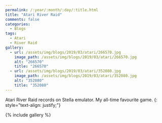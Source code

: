 ```yaml
---
permalink: /:year/:month/:day/:title.html
title: "Atari River Raid"
comments: false
categories:
  - Blogs
tags:
  - Atari
  - River Raid
gallery:
  - url: /assets/img/blogs/2019/03/atari/266570.jpg
    image_path: /assets/img/blogs/2019/03/atari/266570.jpg
    alt: "266570"
    title: "266570"
  - url: /assets/img/blogs/2019/03/atari/352080.jpg
    image_path: /assets/img/blogs/2019/03/atari/352080.jpg
    alt: "352080"
    title: "352080"
---
```


Atari River Raid records on Stella emulator. My all-time favourite game.
{: style="text-align: justify;"}
<br>

{% include gallery %}
